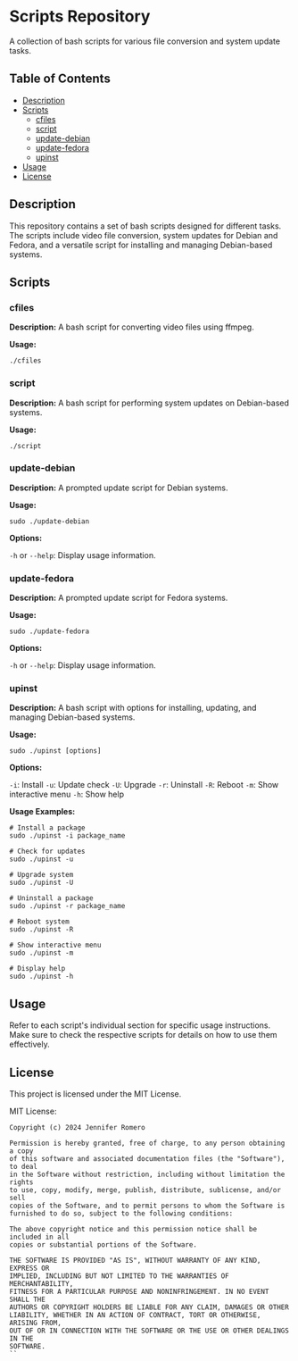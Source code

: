 # Scripts Repository

A collection of bash scripts for various file conversion and system update tasks.

## Table of Contents

- [Description](#description)
- [Scripts](#scripts)
  - [cfiles](#cfiles)
  - [script](#script)
  - [update-debian](#update-debian)
  - [update-fedora](#update-fedora)
  - [upinst](#upinst)
- [Usage](#usage)
- [License](#license)

## Description
This repository contains a set of bash scripts designed for different tasks. The scripts include video file conversion, system updates for Debian and Fedora, and a versatile script for installing and managing Debian-based systems.

## Scripts

### cfiles

**Description:**
A bash script for converting video files using ffmpeg.

**Usage:**
```
./cfiles
```

### script

**Description:**
A bash script for performing system updates on Debian-based systems.

**Usage:**
```
./script
```

### update-debian

**Description:**
A prompted update script for Debian systems.

**Usage:**
```
sudo ./update-debian
```

**Options:**

`-h` or `--help`: Display usage information.

### update-fedora

**Description:**
A prompted update script for Fedora systems.

**Usage:**
```
sudo ./update-fedora
```

**Options:**

`-h` or `--help`: Display usage information.


### upinst

**Description:**
A bash script with options for installing, updating, and managing Debian-based systems.

**Usage:**
```
sudo ./upinst [options]
```

**Options:**

`-i`: Install
`-u`: Update check
`-U`: Upgrade
`-r`: Uninstall
`-R`: Reboot
`-m`: Show interactive menu
`-h`: Show help

**Usage Examples:**
```
# Install a package
sudo ./upinst -i package_name

# Check for updates
sudo ./upinst -u

# Upgrade system
sudo ./upinst -U

# Uninstall a package
sudo ./upinst -r package_name

# Reboot system
sudo ./upinst -R

# Show interactive menu
sudo ./upinst -m

# Display help
sudo ./upinst -h
```

## Usage
Refer to each script's individual section for specific usage instructions.
Make sure to check the respective scripts for details on how to use them effectively.

## License
This project is licensed under the MIT License.

MIT License:
```
Copyright (c) 2024 Jennifer Romero

Permission is hereby granted, free of charge, to any person obtaining a copy
of this software and associated documentation files (the "Software"), to deal
in the Software without restriction, including without limitation the rights
to use, copy, modify, merge, publish, distribute, sublicense, and/or sell
copies of the Software, and to permit persons to whom the Software is
furnished to do so, subject to the following conditions:

The above copyright notice and this permission notice shall be included in all
copies or substantial portions of the Software.

THE SOFTWARE IS PROVIDED "AS IS", WITHOUT WARRANTY OF ANY KIND, EXPRESS OR
IMPLIED, INCLUDING BUT NOT LIMITED TO THE WARRANTIES OF MERCHANTABILITY,
FITNESS FOR A PARTICULAR PURPOSE AND NONINFRINGEMENT. IN NO EVENT SHALL THE
AUTHORS OR COPYRIGHT HOLDERS BE LIABLE FOR ANY CLAIM, DAMAGES OR OTHER
LIABILITY, WHETHER IN AN ACTION OF CONTRACT, TORT OR OTHERWISE, ARISING FROM,
OUT OF OR IN CONNECTION WITH THE SOFTWARE OR THE USE OR OTHER DEALINGS IN THE
SOFTWARE.
``

```
